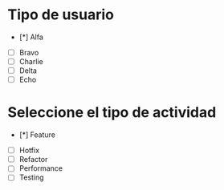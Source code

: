 # Tipo de usuario
- [*] Alfa
- [ ] Bravo 
- [ ] Charlie
- [ ] Delta
- [ ] Echo

# Seleccione el tipo de actividad
- [*] Feature
- [ ] Hotfix
- [ ] Refactor
- [ ] Performance
- [ ] Testing
